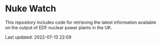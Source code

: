 # Nuke Watch

This repository includes code for retrieving the latest information available on the output of EDF nuclear power plants in the UK.

Last updated: 2022-07-13 22:09